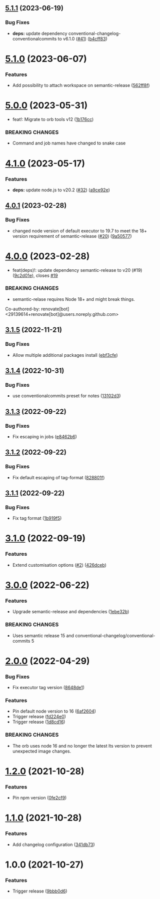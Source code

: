 ## [5.1.1](https://github.com/trustedshops-public/circleci-orb-semantic-release/compare/5.1.0...5.1.1) (2023-06-19)


### Bug Fixes

* **deps:** update dependency conventional-changelog-conventionalcommits to v6.1.0 ([#41](https://github.com/trustedshops-public/circleci-orb-semantic-release/issues/41)) ([b4cff83](https://github.com/trustedshops-public/circleci-orb-semantic-release/commit/b4cff83480676733953d9be6cad91de784255942))

# [5.1.0](https://github.com/trustedshops-public/circleci-orb-semantic-release/compare/5.0.0...5.1.0) (2023-06-07)


### Features

* Add possibility to attach workspace on semantic-release ([562ff8f](https://github.com/trustedshops-public/circleci-orb-semantic-release/commit/562ff8f1f203aa396af2230e1ccdef544a1ecf21))

# [5.0.0](https://github.com/trustedshops-public/circleci-orb-semantic-release/compare/4.1.0...5.0.0) (2023-05-31)


* feat!: Migrate to orb tools v12 ([1b176cc](https://github.com/trustedshops-public/circleci-orb-semantic-release/commit/1b176cc575030164cea84f84a920ea254d897884))


### BREAKING CHANGES

* Command and job names have changed to snake case

# [4.1.0](https://github.com/trustedshops-public/circleci-orb-semantic-release/compare/4.0.1...4.1.0) (2023-05-17)


### Features

* **deps:** update node.js to v20.2 ([#32](https://github.com/trustedshops-public/circleci-orb-semantic-release/issues/32)) ([a9ce92e](https://github.com/trustedshops-public/circleci-orb-semantic-release/commit/a9ce92eb9bfc089a70afd0f00ee872deef7e4011))

## [4.0.1](https://github.com/trustedshops-public/circleci-orb-semantic-release/compare/4.0.0...4.0.1) (2023-02-28)


### Bug Fixes

* changed node version of default executor to 19.7 to meet the 18+ version requirement of semantic-release ([#20](https://github.com/trustedshops-public/circleci-orb-semantic-release/issues/20)) ([9a50577](https://github.com/trustedshops-public/circleci-orb-semantic-release/commit/9a505775932fb333ad0d0eec18c04ff5ad47cc5c))

# [4.0.0](https://github.com/trustedshops-public/circleci-orb-semantic-release/compare/3.1.5...4.0.0) (2023-02-28)


* feat(deps)!: update dependency semantic-release to v20 (#19) ([9c2d01e](https://github.com/trustedshops-public/circleci-orb-semantic-release/commit/9c2d01e6e56b33d19994ed0f1a31bd15c30ea0ab)), closes [#19](https://github.com/trustedshops-public/circleci-orb-semantic-release/issues/19)


### BREAKING CHANGES

* semantic-relase requires Node 18+ and might break things.

Co-authored-by: renovate[bot] <29139614+renovate[bot]@users.noreply.github.com>

## [3.1.5](https://github.com/trustedshops-public/circleci-orb-semantic-release/compare/3.1.4...3.1.5) (2022-11-21)


### Bug Fixes

* Allow multiple additional packages install ([ebf3cfe](https://github.com/trustedshops-public/circleci-orb-semantic-release/commit/ebf3cfec9e8239a1059dfe659bdcf8f2dd9e7b38))

## [3.1.4](https://github.com/trustedshops-public/circleci-orb-semantic-release/compare/3.1.3...3.1.4) (2022-10-31)


### Bug Fixes

* use conventionalcommits preset for notes ([13102d3](https://github.com/trustedshops-public/circleci-orb-semantic-release/commit/13102d3887193eb72c6eb12e85cace16fe2491a3))

## [3.1.3](https://github.com/trustedshops-public/circleci-orb-semantic-release/compare/3.1.2...3.1.3) (2022-09-22)


### Bug Fixes

* Fix escaping in jobs ([e8462b6](https://github.com/trustedshops-public/circleci-orb-semantic-release/commit/e8462b6a7d941d96c8108c150efd67eea7279791))

## [3.1.2](https://github.com/trustedshops-public/circleci-orb-semantic-release/compare/3.1.1...3.1.2) (2022-09-22)


### Bug Fixes

* Fix default escaping of tag-format ([828801f](https://github.com/trustedshops-public/circleci-orb-semantic-release/commit/828801feff23c103f2a61b959ab2cb406ea81454))

## [3.1.1](https://github.com/trustedshops-public/circleci-orb-semantic-release/compare/3.1.0...3.1.1) (2022-09-22)


### Bug Fixes

* Fix tag format ([1b919f5](https://github.com/trustedshops-public/circleci-orb-semantic-release/commit/1b919f5abe79c807b8fd2fd67c8b2d8d92793c12))

# [3.1.0](https://github.com/trustedshops-public/circleci-orb-semantic-release/compare/3.0.0...3.1.0) (2022-09-19)


### Features

* Extend customisation options ([#2](https://github.com/trustedshops-public/circleci-orb-semantic-release/issues/2)) ([426dceb](https://github.com/trustedshops-public/circleci-orb-semantic-release/commit/426dcebb7ef5bd93afeadb44afe8e51ba23c54c5))

# [3.0.0](https://github.com/trustedshops-public/circleci-orb-semantic-release/compare/2.0.0...3.0.0) (2022-06-22)


### Features

* Upgrade semantic-release and dependencies ([1ebe32b](https://github.com/trustedshops-public/circleci-orb-semantic-release/commit/1ebe32b6be7ecd378ba333b6a0b1773396af79cf))


### BREAKING CHANGES

* Uses semantic release 15 and conventional-changelog/conventional-commits 5

# [2.0.0](https://github.com/trustedshops-public/circleci-orb-semantic-release/compare/1.0.0...2.0.0) (2022-04-29)


### Bug Fixes

* Fix executor tag version ([8648de1](https://github.com/trustedshops-public/circleci-orb-semantic-release/commit/8648de1d2e2d2de484955fe423ca7efcf6c828e0))


### Features

* Pin default node version to 16 ([6af2604](https://github.com/trustedshops-public/circleci-orb-semantic-release/commit/6af260448c59ccf967732c0c14196cdec44a6278))
* Trigger release ([fd224e0](https://github.com/trustedshops-public/circleci-orb-semantic-release/commit/fd224e063f127c98a14c758d3979c3fa225e8ce8))
* Trigger release ([1d8cd16](https://github.com/trustedshops-public/circleci-orb-semantic-release/commit/1d8cd16352a16a95f0dbae00f2826cc35c895913))


### BREAKING CHANGES

* The orb uses node 16 and no longer the latest lts version to prevent unexpected image changes.


# [1.2.0](https://github.com/trustedshops-public/circleci-orb-semantic-release/compare/1.1.0...1.2.0) (2021-10-28)


### Features

* Pin npm version ([0fe2cf9](https://github.com/trustedshops-public/circleci-orb-semantic-release/commit/0fe2cf9ab03a78a7bcc997c4a5e31f7fb18ab9f2))

# [1.1.0](https://github.com/trustedshops-public/circleci-orb-semantic-release/compare/1.0.0...1.1.0) (2021-10-28)


### Features

* Add changelog configuration ([341db73](https://github.com/trustedshops-public/circleci-orb-semantic-release/commit/341db739c18113f9856faabfc167aad14e929d35))

# 1.0.0 (2021-10-27)


### Features

* Trigger release ([9bbb0d6](https://github.com/trustedshops-public/circleci-orb-semantic-release/commit/9bbb0d67eacf4567ea92072ac4c40ac69bf90209))
